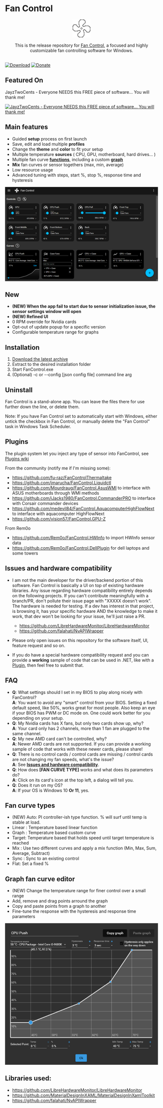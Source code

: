 # Fan Control


<p align=center>
  <a href="https://www.getfancontrol.com">
    <img src="Images/logo.gif" width=60/>
  </a>
</p>


<p align=center>This is the release repository for <a href="https://getFanControl.com">Fan Control</a>, a focused and highly customizable fan controlling software for Windows.</span>

<br>
<br>

[![Download](https://img.shields.io/badge/Download-FanControl-green.svg?style=flat&logo=download)](/FanControl.zip?raw=true)
[![Donate](https://img.shields.io/badge/Donate-PayPal-blue.svg?style=flat&logo=paypal)](https://www.paypal.com/cgi-bin/webscr?cmd=_donations&business=N4JPSTUQHRJM8&currency_code=USD&source=url&item_name=Fan+Control)

## Featured On
JayzTwoCents - Everyone NEEDS this FREE piece of software... You will thank me!

<a href="https://www.youtube.com/watch?v=uDPKVKBMQU8"><img alt="JayzTwoCents - Everyone NEEDS this FREE piece of software... You will thank me!" src="https://i.ytimg.com/vi/uDPKVKBMQU8/hq720.jpg?sqp=-oaymwEcCNAFEJQDSFXyq4qpAw4IARUAAIhCGAFwAcABBg==&amp;rs=AOn4CLDpjcuKgjSlSO8bZt8bcG4eKoRB4Q" width="350" /></a>

## Main features

* Guided __setup__ process on first launch
* Save, edit and load multiple __profiles__
* Change the __theme__ and __color__ to fit your setup
* Multiple temperature __sources__ ( CPU, GPU, motherboard, hard drives... )
* Multiple fan curve __[functions](#fan-curve-types)__, including a custom __[graph](#graph-fan-curve-editor)__
* __Mix__ fan curves or sensor togethers (max, min, average)
* Low resource usage
* Advanced tuning with steps, start %, stop %, response time and hysteresis

![Fan Control](Images/MainUI.png)

## New
* __(NEW) When the app fail to start due to sensor initialization issue, the sensor settings window will open__
* __(NEW) Refined UI__
* 0 RPM override for Nvidia cards
* Opt-out of update popup for a specific version
* Configurable temperature range for graphs

## Installation

1. [Download the latest archive](/FanControl.zip?raw=true)
2. Extract to the desired installation folder
3. Start FanControl.exe
4. (Optional) -c or --config [json config file] command line arg 

## Uninstall
Fan Control is a stand-alone app. You can leave the files there for use further down the line, or delete them.

Note: If you have Fan Control set to automatically start with Windows, either untick the checkbox in Fan Control, or manually delete the "Fan Control" task in Windows Task Scheduler.

## Plugins

 The plugin system let you inject any type of sensor into FanControl, see [Plugins wiki](https://github.com/Rem0o/FanControl.Releases/wiki/Plugins)

From the community (notify me if I'm missing some):
* https://github.com/fu-raz/FanControlThermaltake
* https://github.com/jmarucha/FanControl.Liquidctl
* https://github.com/Mourdraug/FanControl.AsusWMI to interface with ASUS motherboards through WMI methods
* https://github.com/iJacks1980/FanControl.CommanderPRO to interface with Corsair commander devices
* https://github.com/medevil84/FanControl.AquacomputerHighFlowNext to interface with aquacomputer HighFlowNext 
* https://github.com/vision57/FanControl.GPU-Z

From Rem0o
* https://github.com/Rem0o/FanControl.HWInfo to import HWInfo sensor data
* https://github.com/Rem0o/FanControl.DellPlugin for dell laptops and some towers

## Issues and hardware compatibility

* I am not the main developer for the driver/backend portion of this software. Fan Control is basically a UI on top of existing hardware libraries. Any issue regarding hardware compatibility entirely depends on the following projects. If you can't contribute meaningfully with a branch/PR, don't pollute their issue page with "XXXXX doesn't work". The hardware is needed for testing. If a dev has interest in that project, is browsing it, has your specific hardware AND the knowledge to make it work, that dev won't be looking for your issue, he'll just raise a PR.
  * https://github.com/LibreHardwareMonitor/LibreHardwareMonitor
  * https://github.com/falahati/NvAPIWrapper
  
* Please only open issues on this repository for the software itself, UI, feature request and so on.
* If you do have a special hardware compatibility request and you can provide a __working__ sample of code that can be used in .NET, like with a [Plugin](https://github.com/Rem0o/FanControl.Releases/wiki/Plugins), then feel free to submit that.

## FAQ
* __Q__: What settings should I set in my BIOS to play along nicely with FanControl?
<br>__A__: You want to avoid any "smart" control from your BIOS. Setting a fixed default speed, like 50%, works great for most people. Also keep an eye if your BIOS has PWM or DC mode on. One could work better for you depending on your setup.
* __Q__: My Nvidia cards has X fans, but only two cards show up, why?
<br>__A__: Your card only has 2 channels, more than 1 fan are plugged to the same channel.
* __Q__: My new AMD card can't be controlled, why?
<br>__A__: Newer AMD cards are not supported. If you can provide a working sample of code that works with these newer cards, please share!
* __Q__: There is no control cards / control cards are missing / control cards are not changing my fan speeds, what's the issue?
<br>__A__: See __[ Issues and hardware compatibility](#issues-and-hardware-compatibility)__.
* __Q__: How does __[FAN CURVE TYPE]__ works and what does its parameters do?
<br>__A__: Click on its card's icon at the top left, a dialog will tell you.
* __Q__: Does it run on my OS?
<br>__A__: If your OS is Windows 10 __Or 11__, yes.

## Fan curve types

* (NEW) Auto: PI controller-ish type function. % will surf until temp is stable at load. 
* Linear : Temperature based linear function
* Graph : Temperature based custom curve
* Target: Temperature based that holds speed until target temperature is reached
* Mix : Use two different curves and apply a mix function (Min, Max, Sum, Average, Subtract)
* Sync : Sync to an existing control
* Flat: Set a fixed %

## Graph fan curve editor

* (NEW) Change the temperature range for finer control over a small range
* Add, remove and drag points arround the graph
* Copy and paste points from a graph to another
* Fine-tune the response with the hysteresis and response time parameters

![Fan Control](Images/GraphDialog.png)

## Libraries used:
* https://github.com/LibreHardwareMonitor/LibreHardwareMonitor
* https://github.com/MaterialDesignInXAML/MaterialDesignInXamlToolkit
* https://github.com/falahati/NvAPIWrapper

